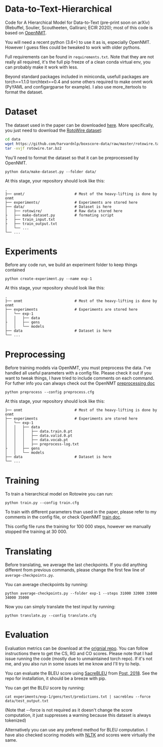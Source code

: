 # Data-to-Text-Hierarchical

Code for A Hierarchical Model for Data-to-Text (pre-print soon on arXiv) (Rebuffel, Soulier, Scoutheeten, Gallirani; ECIR 2020); most of this code is based on [OpenNMT](https://github.com/OpenNMT/OpenNMT-py).

You will need a recent python (3.6+) to use it as is, especially OpenNMT. However I guess files could be tweaked to work with older pythons.

Full requirements can be found in `requirements.txt`. Note that they are not really all required, it's the full pip freeze of a clean conda virtual env, you can probably make it work with less.

Beyond standard packages included in miniconda, usefull packages are torch==1.1.0 torchtext==0.4 and some others required to make onmt work (PyYAML and configargparse for example). I also use more_itertools to format the dataset.

# Dataset

The dataset used in the paper can be downloaded [here](https://github.com/harvardnlp/boxscore-data). More specifically, you just need to download the [RotoWire dataset](https://github.com/harvardnlp/boxscore-data/blob/master/rotowire.tar.bz2): 

```bash
cd data
wget https://github.com/harvardnlp/boxscore-data/raw/master/rotowire.tar.bz2
tar -xvjf rotowire.tar.bz2
```

You'll need to format the dataset so that it can be preprocessed by OpenNMT.

`python data/make-dataset.py --folder data/`

At this stage, your repository should look like this:

```
.
├── onmt/                   	# Most of the heavy-lifting is done by onmt
├── experiments/            	# Experiments are stored here
├── data/   					# Dataset is here    
│	├── rotowire/				# Raw data stored here
├	├── make-dataset.py			# formating script
├	├── train_input.txt
├	├── train_output.txt
│	└── ...
└── ...
```

# Experiments

Before any code run, we build an experiment folder to keep things contained

`python create-experiment.py --name exp-1`

At this stage, your repository should look like this:

```
.
├── onmt		             	# Most of the heavy-lifting is done by onmt
├── experiments 	           	# Experiments are stored here
│	└── exp-1
│	│	├── data
├	│	├── gens
│	│	└── models
├── data						# Dataset is here
└── ...
```

# Preprocessing

Before training models via OpenNMT, you must preprocess the data. I've handled all useful parameters with a config file. Please check it out if you want to tweak things, I have tried to include comments on each command. For futher info you can always check out the OpenNMT [preprocessing doc](http://opennmt.net/OpenNMT-py/options/preprocess.html)

```
python preprocess --config preprocess.cfg
```

At this stage, your repository should look like this:

```
├── onmt		             	# Most of the heavy-lifting is done by onmt
├── experiments 	           	# Experiments are stored here
│	└── exp-1
│	│	├── data
│	│	│	├── data.train.0.pt
│	│	│	├── data.valid.0.pt
│	│	│	├── data.vocab.pt
│	│	│	├── preprocess-log.txt
├	│	├── gens
│	│	└── models
├── data						# Dataset is here
└── ...
```

# Training 

To train a hierarchical model on Rotowire you can run:

`python train.py --config train.cfg`

To train with different parameters than used in the paper, please refer to my comments in the config file, or check OpenNMT [train doc](http://opennmt.net/OpenNMT-py/options/train.html).

This config file runs the training for 100 000 steps, however we manually stopped the training at 30 000.

# Translating

Before translating, we average the last checkpoints. If you did anything different from previous commands, please change the first few line of `average-checkpoints.py`.

You can average checkpoints by running:

`python average-checkpoints.py --folder exp-1 --steps 31000 32000 33000 34000 35000`

Now you can simply translate the test input by running:

`python translate.py --config translate.cfg`

# Evaluation

Evaluation metrics can be download at the [orignial repo](https://github.com/harvardnlp/data2text). You can follow instructions there to get the CS, RG and CO scores. Please note that I had issue running the code (mostly due to unmaintained torch repo). If it's not me, and you also run in some issues let me know and I'll try to help.

You can evaluate the BLEU score using [SacreBLEU](https://github.com/mjpost/sacreBLEU) from [Post, 2018](aclweb.org/anthology/W18-6319). See the repo for installation, it should be a breeze with pip.

You can get the BLEU score by running:

`cat experiments/exp-1/gens/test/predictions.txt | sacrebleu --force data/test_output.txt`

(Note that --force is not required as it doesn't change the score computation, it just suppresses a warning because this dataset is always tokenized)

Alternatively you can use any prefered method for BLEU computation. I have also checked scoring models with [NLTK](aclweb.org/anthology/W18-6319) and scores were virtually the same.
